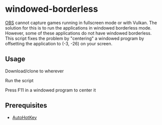 # windowed-borderless
[OBS](https://obsproject.com/) cannot capture games running in fullscreen mode or with Vulkan. The solution for this is to run the applications in windowed borderless mode. However, some of these applications do not have windowed borderless. This script fixes the problem by "centering" a windowed program by offsetting the application to (-3, -26) on your screen.

## Usage
Download/clone to wherever

Run the script

Press F11 in a windowed program to center it

## Prerequisites
* [AutoHotKey](https://www.autohotkey.com/)
